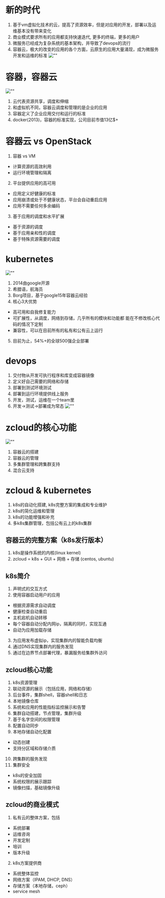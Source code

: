 # 新的时代
1. 基于vm虚拟化技术的云，提高了资源效率，但是对应用的开发，部署以及运维基本没有带来变化
2. 商业模式要求所有的应用都支持快速迭代, 更多的终端，更多的用户
3. 微服务已经成为复杂系统的基本架构，并导致了devops的流行
4. 容器云，极大的改变的应用的各个方面，云原生的应用大量涌现，成为微服务开发和运维的标准
![""](netflix-microservice.jpg)

# 容器，容器云
![""](docker.png)
1. 云代表资源共享，调度和伸缩
2. 和虚拟机不同，容器云调度和管理的是企业的应用
3. 容器定义了企业应用交付和运行的标准
4. docker(2013)，容器的标准实现，公司目前市值13亿$+

# 容器云 vs OpenStack
1. 容器 vs VM
  + 计算资源的高效利用
  + 运行环境管理和隔离
2. 平台提供应用的高可用
  + 应用定义好健康的标准
  + 应用崩溃或处于不健康状态，平台会自动重启应用
  + 应用不需要任何多余编码
3. 基于应用的调度和水平扩展
  + 基于资源的调度
  + 基于应用亲和性的调度
  + 基于特殊资源需要的调度
    
# kubernetes
![""](kubernetes.png)
1. 2014由google开源
2. 希腊语，航海员
3. Borg项目，基于google15年容器云经验
4. 核心3大优势
  + 高可用和自我修复能力
  + 可扩展性，从调度，网络到存储，几乎所有的模块和功能都
    能在不修改核心代码的情况下定制
  + 兼容性，可以在目前所有的私有和公有云上运行
5. 目前为止，54%+的全球500强企业部署

# devops
1. 交付物从开发可执行程序和库变成容器镜像
2. 定义好自己需要的网络和存储
3. 部署到测试环境测试
4. 部署到运行环境提供线上服务
5. 开发，测试，运维在一个team里
6. 开发->测试->部署成为常态
![""](ci-cd.png)

# zcloud的核心功能
![""](kubernetes-arch.png)
1. 容器云的搭建
2. 容器云的管理
3. 多集群管理和跨集群支持
4. 混合云支持

# zcloud & kubernetes
1. k8s的自动化搭建, k8s完整方案的集成和专业维护
2. k8s的简化运维和管理
3. k8s的功能增强和补充
4. 多k8s集群管理，包括公有云上的k8s集群

## 容器云的完整方案（k8s发行版本）
1. k8s是操作系统的内核(linux kernel)
2. zcloud = k8s + GUI + 网络 + 存储 (centos, ubuntu)

## k8s简介
1. 声明式的交互方式
2. 使用容器启动用户的应用
  * 根据资源需求自动调度
  * 健康检查自动重启
  * 主机宕机自动转移
  * 每个容器自动分配内网ip，隔离的同时，实现互通
  * 自动为应用加载存储
3. 为应用发布虚拟ip，实现集群内的智能负载均衡
4. 通过DNS实现集群内的服务发现
5. 通过在边界节点部署代理，暴漏服务给集群外访问

## zcloud核心功能
1. k8s资源管理
2. 联动资源的展示（包括应用，网络和存储）
3. 后台事件，集群shell，容器shell和日志
4. 本地镜像仓库
5. 系统和应用的性能指标监控展示和告警
6. 集群自动搭建，节点管理，集群升级
7. 基于名字空间的权限管理
8. 配置自动同步
9. 本地存储自动化配置
  * 动态创建
  * 支持分区域和存储介质
10. 跨集群的服务发现
11. 集群安全
  * k8s的安全加固
  * 系统权限的展示跟踪
  * 镜像扫描，基础镜像升级

## zcloud的商业模式
1. 私有云的整体方案，包括
  * 系统部署
  * 运维咨询
  * 开发定制
  * 培训
  * 版本升级
2. k8s方案提供商
  * 系统整体监控
  * 网络方案（IPAM, DHCP, DNS）
  * 存储方案（本地存储，ceph）
  * service mesh
